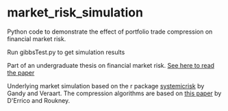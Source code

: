 # market_risk_simulation

Python code to demonstrate the effect of portfolio trade compression on financial market risk.

Run gibbsTest.py to get simulation results

Part of an undergraduate thesis on financial market risk. [See here to read the paper](https://bit.ly/2OezgJD)

Underlying market simulation based on the r package [systemicrisk](https://cran.r-project.org/web/packages/systemicrisk/index.html) by Gandy and Veraart. The compression algorithms are based on [this paper](https://arxiv.org/pdf/1705.07155.pdf) by D'Errico and Roukney.

